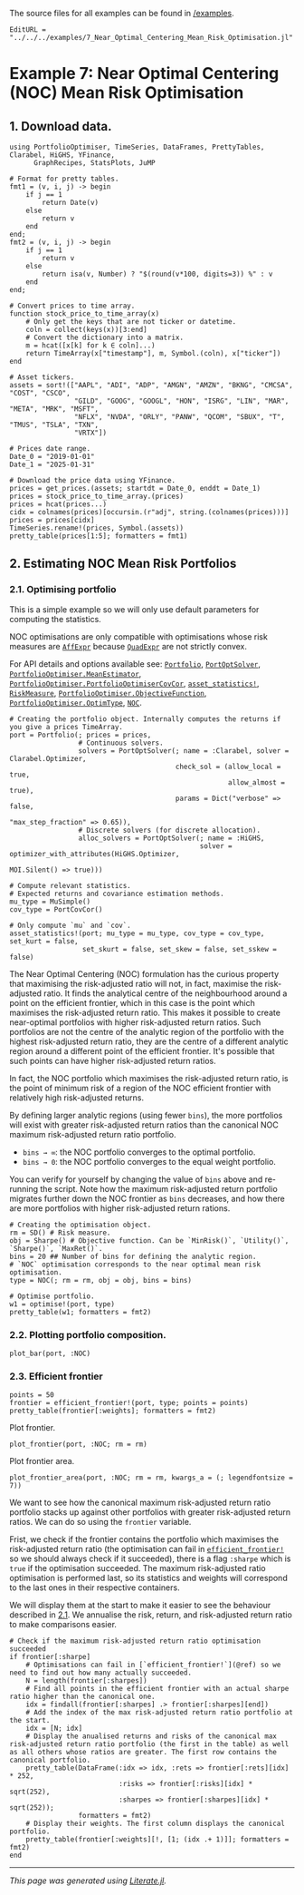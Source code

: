 The source files for all examples can be found in [/examples](https://github.com/dcelisgarza/PortfolioOptimiser.jl/tree/main/examples/).

```@meta
EditURL = "../../../examples/7_Near_Optimal_Centering_Mean_Risk_Optimisation.jl"
```

# Example 7: Near Optimal Centering (NOC) Mean Risk Optimisation

## 1. Download data.

````@example 7_Near_Optimal_Centering_Mean_Risk_Optimisation
using PortfolioOptimiser, TimeSeries, DataFrames, PrettyTables, Clarabel, HiGHS, YFinance,
      GraphRecipes, StatsPlots, JuMP

# Format for pretty tables.
fmt1 = (v, i, j) -> begin
    if j == 1
        return Date(v)
    else
        return v
    end
end;
fmt2 = (v, i, j) -> begin
    if j == 1
        return v
    else
        return isa(v, Number) ? "$(round(v*100, digits=3)) %" : v
    end
end;

# Convert prices to time array.
function stock_price_to_time_array(x)
    # Only get the keys that are not ticker or datetime.
    coln = collect(keys(x))[3:end]
    # Convert the dictionary into a matrix.
    m = hcat([x[k] for k ∈ coln]...)
    return TimeArray(x["timestamp"], m, Symbol.(coln), x["ticker"])
end

# Asset tickers.
assets = sort!(["AAPL", "ADI", "ADP", "AMGN", "AMZN", "BKNG", "CMCSA", "COST", "CSCO",
                "GILD", "GOOG", "GOOGL", "HON", "ISRG", "LIN", "MAR", "META", "MRK", "MSFT",
                "NFLX", "NVDA", "ORLY", "PANW", "QCOM", "SBUX", "T", "TMUS", "TSLA", "TXN",
                "VRTX"])

# Prices date range.
Date_0 = "2019-01-01"
Date_1 = "2025-01-31"

# Download the price data using YFinance.
prices = get_prices.(assets; startdt = Date_0, enddt = Date_1)
prices = stock_price_to_time_array.(prices)
prices = hcat(prices...)
cidx = colnames(prices)[occursin.(r"adj", string.(colnames(prices)))]
prices = prices[cidx]
TimeSeries.rename!(prices, Symbol.(assets))
pretty_table(prices[1:5]; formatters = fmt1)
````

## 2. Estimating NOC Mean Risk Portfolios

### 2.1. Optimising portfolio

This is a simple example so we will only use default parameters for computing the statistics.

NOC optimisations are only compatible with optimisations whose risk measures are [`AffExpr`](https://jump.dev/JuMP.jl/stable/api/JuMP/#AffExpr) because [`QuadExpr`](https://jump.dev/JuMP.jl/stable/api/JuMP/#QuadExpr) are not strictly convex.

For API details and options available see: [`Portfolio`](@ref), [`PortOptSolver`](@ref), [`PortfolioOptimiser.MeanEstimator`](@ref), [`PortfolioOptimiser.PortfolioOptimiserCovCor`](@ref), [`asset_statistics!`](@ref), [`RiskMeasure`](@ref), [`PortfolioOptimiser.ObjectiveFunction`](@ref), [`PortfolioOptimiser.OptimType`](@ref), [`NOC`](@ref).

````@example 7_Near_Optimal_Centering_Mean_Risk_Optimisation
# Creating the portfolio object. Internally computes the returns if you give a prices TimeArray.
port = Portfolio(; prices = prices,
                 # Continuous solvers.
                 solvers = PortOptSolver(; name = :Clarabel, solver = Clarabel.Optimizer,
                                         check_sol = (allow_local = true,
                                                      allow_almost = true),
                                         params = Dict("verbose" => false,
                                                       "max_step_fraction" => 0.65)),
                 # Discrete solvers (for discrete allocation).
                 alloc_solvers = PortOptSolver(; name = :HiGHS,
                                               solver = optimizer_with_attributes(HiGHS.Optimizer,
                                                                                  MOI.Silent() => true)))

# Compute relevant statistics.
# Expected returns and covariance estimation methods.
mu_type = MuSimple()
cov_type = PortCovCor()

# Only compute `mu` and `cov`.
asset_statistics!(port; mu_type = mu_type, cov_type = cov_type, set_kurt = false,
                  set_skurt = false, set_skew = false, set_sskew = false)
````

The Near Optimal Centering (NOC) formulation has the curious property that maximising the risk-adjusted ratio will not, in fact, maximise the risk-adjusted ratio. It finds the analytical centre of the neighbourhood around a point on the efficient frontier, which in this case is the point which maximises the risk-adjusted return ratio. This makes it possible to create near-optimal portfolios with higher risk-adjusted return ratios. Such portfolios are not the centre of the analytic region of the portfolio with the highest risk-adjusted return ratio, they are the centre of a different analytic region around a different point of the efficient frontier. It's possible that such points can have higher risk-adjusted return ratios.

In fact, the NOC portfolio which maximises the risk-adjusted return ratio, is the point of minimum risk of a region of the NOC efficient frontier with relatively high risk-adjusted returns.

By defining larger analytic regions (using fewer `bins`), the more portfolios will exist with greater risk-adjusted return ratios than the canonical NOC maximum risk-adjusted return ratio portfolio.

  - `bins → ∞`: the NOC portfolio converges to the optimal portfolio.
  - `bins → 0`: the NOC portfolio converges to the equal weight portfolio.

You can verify for yourself by changing the value of `bins` above and re-running the script. Note how the maximum risk-adjusted return portfolio migrates further down the NOC frontier as `bins` decreases, and how there are more portfolios with higher risk-adjusted return rations.

````@example 7_Near_Optimal_Centering_Mean_Risk_Optimisation
# Creating the optimisation object.
rm = SD() # Risk measure.
obj = Sharpe() # Objective function. Can be `MinRisk()`, `Utility()`, `Sharpe()`, `MaxRet()`.
bins = 20 ## Number of bins for defining the analytic region.
# `NOC` optimisation corresponds to the near optimal mean risk optimisation.
type = NOC(; rm = rm, obj = obj, bins = bins)

# Optimise portfolio.
w1 = optimise!(port, type)
pretty_table(w1; formatters = fmt2)
````

### 2.2. Plotting portfolio composition.

````@example 7_Near_Optimal_Centering_Mean_Risk_Optimisation
plot_bar(port, :NOC)
````

### 2.3. Efficient frontier

````@example 7_Near_Optimal_Centering_Mean_Risk_Optimisation
points = 50
frontier = efficient_frontier!(port, type; points = points)
pretty_table(frontier[:weights]; formatters = fmt2)
````

Plot frontier.

````@example 7_Near_Optimal_Centering_Mean_Risk_Optimisation
plot_frontier(port, :NOC; rm = rm)
````

Plot frontier area.

````@example 7_Near_Optimal_Centering_Mean_Risk_Optimisation
plot_frontier_area(port, :NOC; rm = rm, kwargs_a = (; legendfontsize = 7))
````

We want to see how the canonical maximum risk-adjusted return ratio portfolio stacks up against other portfolios with greater risk-adjusted return ratios. We can do so using the `frontier` variable.

Frist, we check if the frontier contains the portfolio which maximises the risk-adjusted return ratio (the optimisation can fail in [`efficient_frontier!`](@ref) so we should always check if it succeeded), there is a flag `:sharpe` which is `true` if the optimisation succeeded. The maximum risk-adjusted ratio optimisation is performed last, so its statistics and weights will correspond to the last ones in their respective containers.

We will display them at the start to make it easier to see the behaviour described in [2.1](#2.1.-Optimising-portfolio). We annualise the risk, return, and risk-adjusted return ratio to make comparisons easier.

````@example 7_Near_Optimal_Centering_Mean_Risk_Optimisation
# Check if the maximum risk-adjusted return ratio optimisation succeeded
if frontier[:sharpe]
    # Optimisations can fail in [`efficient_frontier!`](@ref) so we need to find out how many actually succeeded.
    N = length(frontier[:sharpes])
    # Find all points in the efficient frontier with an actual sharpe ratio higher than the canonical one.
    idx = findall(frontier[:sharpes] .> frontier[:sharpes][end])
    # Add the index of the max risk-adjusted return ratio portfolio at the start.
    idx = [N; idx]
    # Display the anualised returns and risks of the canonical max risk-adjusted return ratio portfolio (the first in the table) as well as all others whose ratios are greater. The first row contains the canonical portfolio.
    pretty_table(DataFrame(:idx => idx, :rets => frontier[:rets][idx] * 252,
                           :risks => frontier[:risks][idx] * sqrt(252),
                           :sharpes => frontier[:sharpes][idx] * sqrt(252));
                 formatters = fmt2)
    # Display their weights. The first column displays the canonical portfolio.
    pretty_table(frontier[:weights][!, [1; (idx .+ 1)]]; formatters = fmt2)
end
````

* * *

*This page was generated using [Literate.jl](https://github.com/fredrikekre/Literate.jl).*
